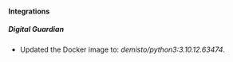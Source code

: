 #### Integrations
##### Digital Guardian
- Updated the Docker image to: *demisto/python3:3.10.12.63474*.
